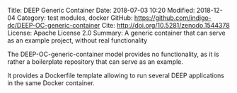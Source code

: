 Title: DEEP Generic Container
Date: 2018-07-03 10:20
Modified: 2018-12-04
Category: test modules, docker
GitHub: https://github.com/indigo-dc/DEEP-OC-generic-container
Cite: http://doi.org/10.5281/zenodo.1544378
License: Apache License 2.0
Summary: A generic container that can serve as an example project,
    without real functionality

The DEEP-OC-generic-container model provides no functionality, as it is rather
a boilerplate repository that can serve as an example.

It provides a Dockerfile template allowing to run several DEEP applications in
the same Docker container.
